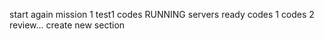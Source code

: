 start again
mission 1
test1
codes
RUNNING
servers
ready
codes 1
codes 2
review...
create
new section
